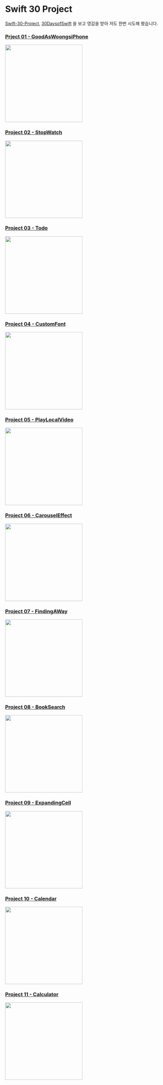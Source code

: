 # Swift 30 Project

[Swift-30-Project](https://github.com/soapyigu/Swift-30-Projects), [30DaysofSwift](https://github.com/allenwong/30DaysofSwift) 을 보고 영감을 받아 저도 한번 시도해 봤습니다.  


### [Prject 01 - GoodAsWoongsiPhone](Project%2001%20-%20GoodAsWoongsiPhone)
<img src="Project%2001%20-%20GoodAsWoongsiPhone/GoodAsWoongsiPhone.gif" width="250" />


### [Project 02 - StopWatch](Project%2002%20-%20StopWatch)
<img src="Project%2002%20-%20StopWatch/StopWatch.gif" width="250" />


### [Project 03 - Todo](Project%2003%20-%20Todo)
<img src="Project%2003%20-%20Todo/Todo.gif" width="250" />

### [Project 04 - CustomFont](Project%2004%20-%20CustomFont)
<img src="Project%2004%20-%20CustomFont/CustomFont.gif" width="250" />

### [Project 05 - PlayLocalVideo](Project%2005%20-%20PlayLocalVideo)
<img src="Project%2005%20-%20PlayLocalVideo/PlayLocalVideo.gif" width="250" />

### [Project 06 - CarouselEffect](Project%2006%20-%20CarouselEffect)
<img src="Project%2006%20-%20CarouselEffect/CarouselEffect.gif" width="250" />

### [Project 07 -  FindingAWay](Project%2007%20-%FindingAWay)
<img src="Project%2007%20-%20FindingAWay/FindingAWay.gif" width="250" />

### [Project 08 - BookSearch](Project%2008%20-%BookSearch)
<img src="Project%2008%20-%20BookSearch/BookSearch.gif" width="250" />

### [Project 09 - ExpandingCell](Project%2009%20-%ExpandingCell)
<img src="Project%2009%20-%20ExpandingCell/ExpandingCell.gif" width="250" />

### [Project 10 - Calendar](Project%2010%20-%Calendar)
<img src="Project%2010%20-%20Calendar/Calendar.gif" width="250" />

### [Project 11 - Calculator](Project%2011%20-%Calculator)
<img src="Project%2011%20-%20Calculator/Calculator.gif" width="250" />
